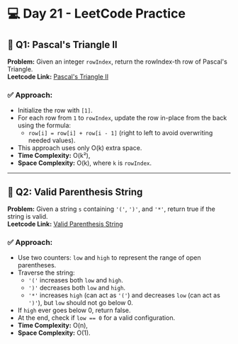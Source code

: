 # 💻 Day 21 - LeetCode Practice

## 🔹 Q1: Pascal's Triangle II  
**Problem:** Given an integer `rowIndex`, return the rowIndex-th row of Pascal's Triangle.  
**Leetcode Link:** [Pascal's Triangle II](https://leetcode.com/problems/pascals-triangle-ii)

### ✅ Approach:
- Initialize the row with `[1]`.
- For each row from `1` to `rowIndex`, update the row in-place from the back using the formula:
  - `row[i] = row[i] + row[i - 1]` (right to left to avoid overwriting needed values).
- This approach uses only O(k) extra space.
- **Time Complexity:** O(k²),  
- **Space Complexity:** O(k), where `k` is `rowIndex`.

---

## 🔹 Q2: Valid Parenthesis String  
**Problem:** Given a string `s` containing `'('`, `')'`, and `'*'`, return true if the string is valid.  
**Leetcode Link:** [Valid Parenthesis String](https://leetcode.com/problems/valid-parenthesis-string)

### ✅ Approach:
- Use two counters: `low` and `high` to represent the range of open parentheses.
- Traverse the string:
  - `'('` increases both `low` and `high`.
  - `')'` decreases both `low` and `high`.
  - `'*'` increases `high` (can act as `'('`) and decreases `low` (can act as `')'`), but `low` should not go below 0.
- If `high` ever goes below 0, return false.
- At the end, check if `low == 0` for a valid configuration.
- **Time Complexity:** O(n),  
- **Space Complexity:** O(1).

